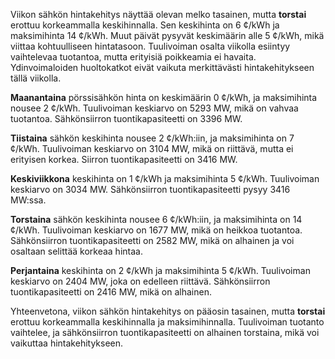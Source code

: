 Viikon sähkön hintakehitys näyttää olevan melko tasainen, mutta **torstai** erottuu korkeammalla keskihinnalla. Sen keskihinta on 6 ¢/kWh ja maksimihinta 14 ¢/kWh. Muut päivät pysyvät keskimäärin alle 5 ¢/kWh, mikä viittaa kohtuulliseen hintatasoon. Tuulivoiman osalta viikolla esiintyy vaihtelevaa tuotantoa, mutta erityisiä poikkeamia ei havaita. Ydinvoimaloiden huoltokatkot eivät vaikuta merkittävästi hintakehitykseen tällä viikolla.

**Maanantaina** pörssisähkön hinta on keskimäärin 0 ¢/kWh, ja maksimihinta nousee 2 ¢/kWh. Tuulivoiman keskiarvo on 5293 MW, mikä on vahvaa tuotantoa. Sähkönsiirron tuontikapasiteetti on 3396 MW.

**Tiistaina** sähkön keskihinta nousee 2 ¢/kWh:iin, ja maksimihinta on 7 ¢/kWh. Tuulivoiman keskiarvo on 3104 MW, mikä on riittävä, mutta ei erityisen korkea. Siirron tuontikapasiteetti on 3416 MW.

**Keskiviikkona** keskihinta on 1 ¢/kWh ja maksimihinta 5 ¢/kWh. Tuulivoiman keskiarvo on 3034 MW. Sähkönsiirron tuontikapasiteetti pysyy 3416 MW:ssa.

**Torstaina** sähkön keskihinta nousee 6 ¢/kWh:iin, ja maksimihinta on 14 ¢/kWh. Tuulivoiman keskiarvo on 1677 MW, mikä on heikkoa tuotantoa. Sähkönsiirron tuontikapasiteetti on 2582 MW, mikä on alhainen ja voi osaltaan selittää korkeaa hintaa.

**Perjantaina** keskihinta on 2 ¢/kWh ja maksimihinta 5 ¢/kWh. Tuulivoiman keskiarvo on 2404 MW, joka on edelleen riittävä. Sähkönsiirron tuontikapasiteetti on 2416 MW, mikä on alhainen.

Yhteenvetona, viikon sähkön hintakehitys on pääosin tasainen, mutta **torstai** erottuu korkeammalla keskihinnalla ja maksimihinnalla. Tuulivoiman tuotanto vaihtelee, ja sähkönsiirron tuontikapasiteetti on alhainen torstaina, mikä voi vaikuttaa hintakehitykseen.